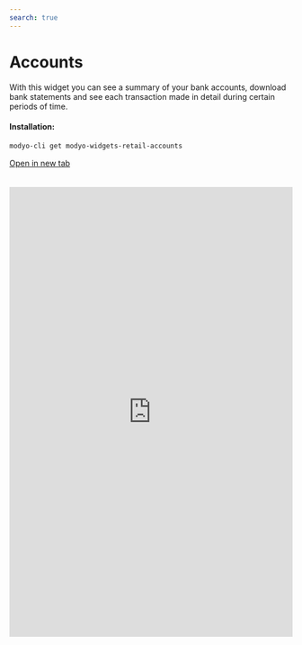 ```yaml
---
search: true
---
```


# Accounts

With this widget you can see a summary of your bank accounts, download bank statements and see each transaction made in detail during certain periods of time.

#### Installation:

```bash
modyo-cli get modyo-widgets-retail-accounts
```

[Open in new tab](https://widgets.modyo.com/retail/accounts)

<iframe id="widgetFrame" src="https://widgets.modyo.com/retail/accounts" width="100%" frameBorder="0" style="min-height:800px;overflow:auto;margin-top:20px;"/>

#### Checking Account

| Feature               | Description                                                                                                                                                                                                                                          |
|:----------------------------|:-----------------------------------------------------------------------------------------------------------------------------------------------------------------------------------------------------------------------------------------------------|
| Checking Account Summary | Presents the status of the account and, if applicable, the status of the associated credit line.<br><br> The specific information is presented both numerically and graphically.                                                                             |
| View recent activity     | Presents the latest transactions that have been made within the account, ordered by date.<br><br> Also included is the ability to search within the displayed transactions.                                           |
| Account Statements         | Displays account statements from previous periods which can be expanded to show the transactions of each selected account statement, sorted by date.<br><br> Clients can also search within the displayed transactions. |

#### Savings Account

| Feature           | Description                                                                                                                                                                                                                                                     |
|:------------------------|:----------------------------------------------------------------------------------------------------------------------------------------------------------------------------------------------------------------------------------------------------------------|
| Savings Account Summary | Shows the account status similar to what is presented for a checking account, but with the difference that savings accounts have no checks and no associated lines of credit. <br><br>Specific information is presented numerically within lists. |
| View recent activity | Shows the latest transactions that have been made within the account, sorted by date. <br><br>Also included is the ability to search within the displayed transactions.                                                        |
| Account Statements     | Displays account statements from previous periods, showing the transactions of each selected account statement, sorted by date.<br><br>Clients can also search within the displayed transactions.            |

#### Line of Credit

| Feature           | Description                                                                                                                                                                                                                                  |
|-------------------------|----------------------------------------------------------------------------------------------------------------------------------------------------------------------------------------------------------------------------------------------|
| View recent activity | Presents the latest moves that have been made on the account, initially sorted by date. It also includes the ability to perform searches within the movements shown.                                           |
| Account Statements     | Displays the maps of previous periods already closed, displaying the movements of each selected historical map and sorted by date. It also includes the ability to perform searches within the movements shown. |
| Line of Credit Payment   | Allows you to provide the payment functionality of a credit line, using the funds available from a checking account. The customer can repay their debt in whole or in part.                                                     |

<script>

  export default {
    mounted() {

      function setIframeHeightCO(id, ht) {
          var ifrm = document.getElementById(id);
          if(ifrm) {
            ifrm.style.height = ht + 4 + "px";
          }
      }
      // iframed document sends its height using postMessage
      function handleDocHeightMsg(e) {
          // check origin
          if ( e.origin === 'https://widgets.modyo.com' ) {
              // parse data
              var data = JSON.parse( e.data );

              console.log('data:', data)
              // check data object
              if ( data['docHeight'] ) {
                  setIframeHeightCO( 'widgetFrame', data['docHeight'] );
              } else {
                  setIframeHeightCO( 'widgetFrame', 700 );
              }
          }
      }

      // assign message handler
      if ( window.addEventListener ) {
          window.addEventListener('message', handleDocHeightMsg, false);
      }
    }
  }

</script>
